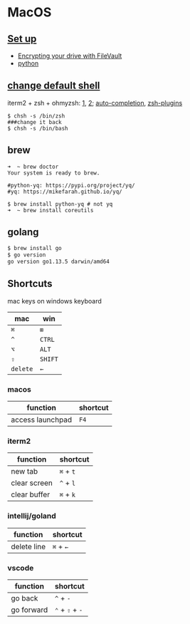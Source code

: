 # MacOS

## [Set up](https://redhat.service-now.com/help?id=kb_article&sys_id=87e9f72bc91c860076770fb559cc8ad9)
* [Encrypting your drive with FileVault](https://redhat.service-now.com/help?id=kb_article&sysparm_article=KB0000970)
* [python](python.md#on-mac)

## [change default shell](https://www.howtogeek.com/444596/how-to-change-the-default-shell-to-bash-in-macos-catalina/)

iterm2 + zsh + ohmyzsh: [1](https://medium.com/ayuth/iterm2-zsh-oh-my-zsh-the-most-power-full-of-terminal-on-macos-bdb2823fb04c), [2](https://www.freecodecamp.org/news/how-to-configure-your-macos-terminal-with-zsh-like-a-pro-c0ab3f3c1156/);
[auto-completion](https://scriptingosx.com/2019/07/moving-to-zsh-part-5-completions/), [zsh-plugins](https://github.com/ohmyzsh/ohmyzsh/wiki/Plugins)



```
$ chsh -s /bin/zsh
###change it back
$ chsh -s /bin/bash

```

## brew

```
➜  ~ brew doctor
Your system is ready to brew.

#python-yq: https://pypi.org/project/yq/
#yq: https://mikefarah.github.io/yq/

$ brew install python-yq # not yq
➜  ~ brew install coreutils
```

## golang

```bash
$ brew install go
$ go version
go version go1.13.5 darwin/amd64
```

## Shortcuts

mac keys on windows keyboard

**mac** | **win**
-------- | --------
 `⌘` | `⊞`
 `^` | `CTRL`
 `⌥` | `ALT`
 `⇧` | `SHIFT`
 `delete` | `←`

### macos

**function** | **shortcut**
-------- | --------
 access launchpad | `F4`

### iterm2

**function** | **shortcut**
-------- | --------
new tab | `⌘` + `t`
clear screen | `^` + `l`
clear buffer | `⌘` + `k`

### intellij/goland

**function** | **shortcut**
-------- | --------
delete line | `⌘` + `←`

### vscode

**function** | **shortcut**
-------- | --------
go back | `^` + `-`
go forward | `⌃` + `⇧` + `-`
